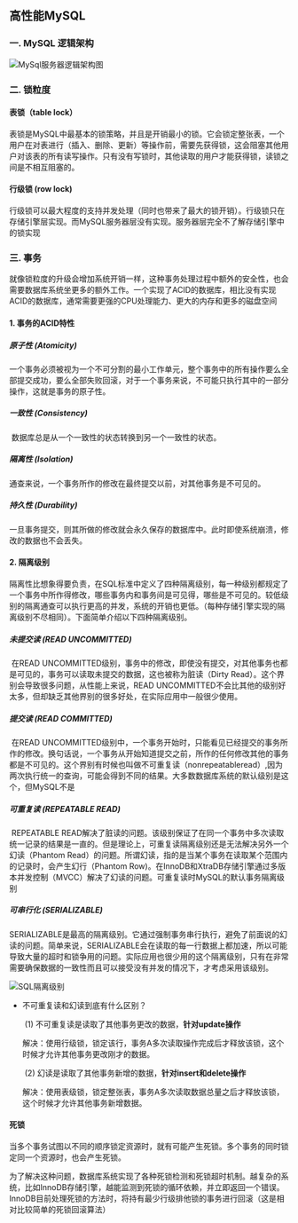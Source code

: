## 高性能MySQL

### 一. MySQL 逻辑架构

![MySql服务器逻辑架构图](E:\git-markdown\markdown\images\MySql\MySql服务器逻辑架构图.png)



### 二. 锁粒度

#### 表锁（table lock）

​		表锁是MySQL中最基本的锁策略，并且是开销最小的锁。它会锁定整张表，一个用户在对表进行（插入、删除、更新）等操作前，需要先获得锁，这会阻塞其他用户对该表的所有读写操作。只有没有写锁时，其他读取的用户才能获得锁，读锁之间是不相互阻塞的。



#### 行级锁  (row lock)

​		行级锁可以最大程度的支持并发处理（同时也带来了最大的锁开销）。行级锁只在存储引擎层实现。而MySQL服务器层没有实现。服务器层完全不了解存储引擎中的锁实现



### 三. 事务

​		就像锁粒度的升级会增加系统开销一样，这种事务处理过程中额外的安全性，也会需要数据库系统坐更多的额外工作。一个实现了ACID的数据库，相比没有实现ACID的数据库，通常需要更强的CPU处理能力、更大的内存和更多的磁盘空间

#### 1. 事务的ACID特性

##### 原子性 (Atomicity)

​		一个事务必须被视为一个不可分割的最小工作单元，整个事务中的所有操作要么全部提交成功，要么全部失败回滚，对于一个事务来说，不可能只执行其中的一部分操作，这就是事务的原子性。

##### 一致性 (Consistency)

​		数据库总是从一个一致性的状态转换到另一个一致性的状态。

##### 隔离性 (Isolation)

​		通查来说，一个事务所作的修改在最终提交以前，对其他事务是不可见的。

##### 持久性 (Durability)

​		一旦事务提交，则其所做的修改就会永久保存的数据库中。此时即使系统崩溃，修改的数据也不会丢失。



#### 2. 隔离级别

​		隔离性比想象得要负责，在SQL标准中定义了四种隔离级别，每一种级别都规定了一个事务中所作得修改，哪些事务内和事务间是可见得，哪些是不可见的。较低级别的隔离通查可以执行更高的并发，系统的开销也更低。（每种存储引擎实现的隔离级别不尽相同）。下面简单介绍以下四种隔离级别。

##### 未提交读 (READ UNCOMMITTED)

​		在READ UNCOMMITTED级别，事务中的修改，即使没有提交，对其他事务也都是可见的，事务可以读取未提交的数据，这也被称为脏读（Dirty Read）。这个界别会导致很多问题，从性能上来说，READ UNCOMMITTED不会比其他的级别好太多，但却缺乏其他界别的很多好处，在实际应用中一般很少使用。

##### 提交读 (READ COMMITTED)

​		在READ UNCOMMITTED级别中，一个事务开始时，只能看见已经提交的事务所作的修改。换句话说，一个事务从开始知道提交之前，所作的任何修改其他的事务都是不可见的。这个界别有时候也叫做不可重复读（nonrepeatableread）,因为两次执行统一的查询，可能会得到不同的结果。大多数数据库系统的默认级别是这个，但MySQL不是

##### 可重复读 (REPEATABLE READ)

​		REPEATABLE READ解决了脏读的问题。该级别保证了在同一个事务中多次读取统一记录的结果是一直的。但是理论上，可重复读隔离级别还是无法解决另外一个幻读（Phantom Read）的问题。所谓幻读，指的是当某个事务在读取某个范围内的记录时，会产生幻行（Phantom Row)。在InnoDB和XtraDB存储引擎通过多版本并发控制（MVCC）解决了幻读的问题。可重复读时MySQL的默认事务隔离级别

##### 可串行化 (SERIALIZABLE)

​		SERIALIZABLE是最高的隔离级别。它通过强制事务串行执行，避免了前面说的幻读的问题。简单来说，SERIALIZABLE会在读取的每一行数据上都加速，所以可能导致大量的超时和锁争用的问题。实际应用也很少用的这个隔离级别，只有在非常需要确保数据的一致性而且可以接受没有并发的情况下，才考虑采用该级别。



![SQL隔离级别](E:\git-markdown\markdown\images\MySql\SQL隔离级别.png)

* 不可重复读和幻读到底有什么区别？

  ​	(1) 不可重复读是读取了其他事务更改的数据，**针对update操作**

  解决：使用行级锁，锁定该行，事务A多次读取操作完成后才释放该锁，这个时候才允许其他事务更改刚才的数据。

  ​	(2) 幻读是读取了其他事务新增的数据，**针对insert和delete操作**

  解决：使用表级锁，锁定整张表，事务A多次读取数据总量之后才释放该锁，这个时候才允许其他事务新增数据。



#### 死锁

​		当多个事务试图以不同的顺序锁定资源时，就有可能产生死锁。多个事务的同时锁定同一个资源时，也会产生死锁。

​		为了解决这种问题，数据库系统实现了各种死锁检测和死锁超时机制。越复杂的系统，比如InnoDB存储引擎，越能监测到死锁的循环依赖，并立即返回一个错误。InnoDB目前处理死锁的方法时，将持有最少行级排他锁的事务进行回滚（这是相对比较简单的死锁回滚算法）



















